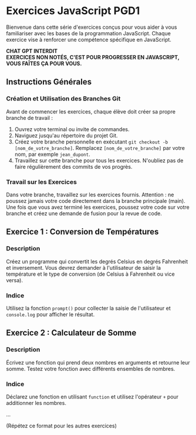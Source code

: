 # Exercices JavaScript PGD1

Bienvenue dans cette série d'exercices conçus pour vous aider à vous familiariser avec les bases de la programmation JavaScript. Chaque exercice vise à renforcer une compétence spécifique en JavaScript.

**CHAT GPT INTERDIT**  
**EXERCICES NON NOTÉS, C'EST POUR PROGRESSER EN JAVASCRIPT, VOUS FAÎTES ÇA POUR VOUS.**

## Instructions Générales

### Création et Utilisation des Branches Git

Avant de commencer les exercices, chaque élève doit créer sa propre branche de travail :

1. Ouvrez votre terminal ou invite de commandes.
2. Naviguez jusqu'au répertoire du projet Git.
3. Créez votre branche personnelle en exécutant `git checkout -b [nom_de_votre_branche]`. Remplacez `[nom_de_votre_branche]` par votre nom, par exemple `jean_dupont`.
4. Travaillez sur cette branche pour tous les exercices. N'oubliez pas de faire régulièrement des commits de vos progrès.

### Travail sur les Exercices

Dans votre branche, travaillez sur les exercices fournis. Attention : ne poussez jamais votre code directement dans la branche principale (main). Une fois que vous avez terminé les exercices, poussez votre code sur votre branche et créez une demande de fusion pour la revue de code.

## Exercice 1 : Conversion de Températures

### Description

Créez un programme qui convertit les degrés Celsius en degrés Fahrenheit et inversement. Vous devrez demander à l'utilisateur de saisir la température et le type de conversion (de Celsius à Fahrenheit ou vice versa).

### Indice

Utilisez la fonction `prompt()` pour collecter la saisie de l'utilisateur et `console.log` pour afficher le résultat.

## Exercice 2 : Calculateur de Somme

### Description

Écrivez une fonction qui prend deux nombres en arguments et retourne leur somme. Testez votre fonction avec différents ensembles de nombres.

### Indice

Déclarez une fonction en utilisant `function` et utilisez l'opérateur `+` pour additionner les nombres.

...

(Répétez ce format pour les autres exercices)
